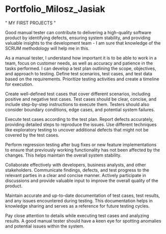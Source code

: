 # Portfolio_Milosz_Jasiak
" MY FIRST PROJECTS "

Good manual tester can contribute to delivering a high-quality software product by identifying defects, ensuring system stability, and providing valuable insights to the development team - I am sure that knowledge of the SCRUM methodology will help me in this.

As a manual tester, I understand how important it is to be able to work in a team, focus on customer needs, as well as accuracy and patience in the tasks performed.
I can develop a test plan outlining the scope, objectives, and approach to testing. Define test scenarios, test cases, and test data based on the requirements. 
Prioritize testing activities and create a timeline for execution.

Create well-defined test cases that cover different scenarios, including positive and negative test cases.
Test cases should be clear, concise, and include step-by-step instructions to execute them. 
Testers should also consider boundary conditions, edge cases, and potential system failures.

Execute test cases according to the test plan. Report defects accurately, providing detailed steps to reproduce the issues. 
Use different techniques like exploratory testing to uncover additional defects that might not be covered by the test cases.

Perform regression testing after bug fixes or new feature implementations to ensure that previously working functionality has not been affected by the changes. 
This helps maintain the overall system stability.

Collaborate effectively with developers, business analysts, and other stakeholders. Communicate findings, defects, and test progress to the relevant parties in a clear and concise manner. Actively participate in discussions and provide valuable input to improve the overall quality of the product.

Maintain accurate and up-to-date documentation of test cases, test results, and any issues encountered during testing.
This documentation helps in knowledge sharing and serves as a reference for future testing cycles.

Pay close attention to details while executing test cases and analyzing results. 
A good manual tester should have a keen eye for spotting anomalies and potential issues within the system.


